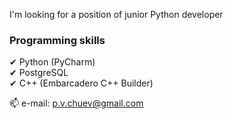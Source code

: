 <!--## Hello, I'm Pavel Chuev 👋-->

<!--
**p-tm/p-tm** is a ✨ _special_ ✨ repository because its `README.md` (this file) appears on your GitHub profile.

Here are some ideas to get you started:

- 🔭 I’m currently working on ...
- 🌱 I’m currently learning ...
- 👯 I’m looking to collaborate on ...
- 🤔 I’m looking for help with ...
- 💬 Ask me about ...
- 📫 How to reach me: p.v.chuev@gmail.com
- 😄 Pronouns: ...
- ⚡ Fun fact: ...
-->

I'm looking for a position of junior Python developer

### Programming skills

✔ Python (PyCharm)<br/>
✔ PostgreSQL<br/>
✔ C++ (Embarcadero C++ Builder)<br/>

📫 e-mail: p.v.chuev@gmail.com

